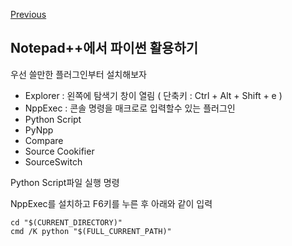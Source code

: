 [Previous](..)
## Notepad++에서 파이썬 활용하기
우선 쓸만한 플러그인부터 설치해보자



- Explorer : 왼쪽에 탐색기 창이 열림 ( 단축키 : Ctrl + Alt + Shift + e )
- NppExec : 콘솔 명령을 매크로로 입력할수 있는 플러그인
- Python Script
- PyNpp
- Compare
- Source Cookifier
- SourceSwitch


Python Script파일 실행 명령

NppExec를 설치하고 F6키를 누른 후 아래와 같이 입력

    cd "$(CURRENT_DIRECTORY)"
    cmd /K python "$(FULL_CURRENT_PATH)"